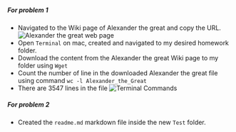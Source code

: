 ##### For problem 1
* Navigated to the Wiki page of Alexander the great and copy the URL.
![Alexander the great web page](https://github.com/Billllllly/courses/blob/master/Test/Screen%20Shot%202019-02-02%20at%204.47.02%20PM.png)
* Open `Terminal` on mac, created and navigated to my desired homework folder.
* Download the content from the Alexander the great Wiki page to my folder using `Wget`
* Count the number of line in the downloaded Alexander the great file using command `wc -l Alexander_the_Great`
* There are 3547 lines in the file
![Terminal Commands](https://github.com/Billllllly/courses/blob/master/Test/Screen%20Shot%202019-02-02%20at%205.01.08%20PM.png)
##### For problem 2
* Created the `readme.md` markdown file inside the new `Test` folder.
